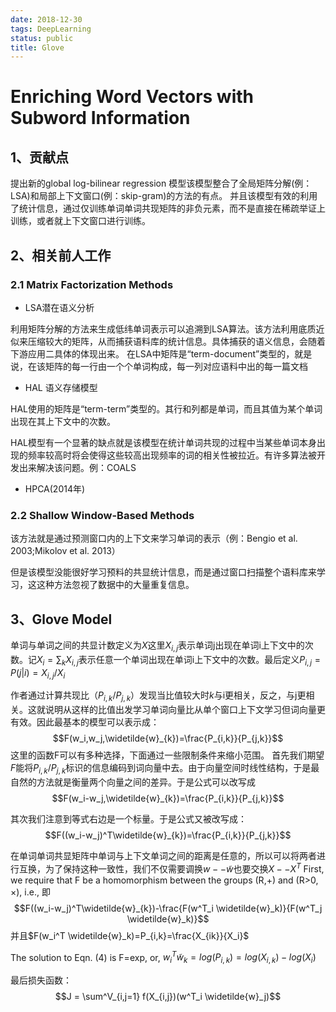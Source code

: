 ```yaml
---
date: 2018-12-30
tags: DeepLearning
status: public
title: Glove 
---
```

# Enriching Word Vectors with Subword Information

## 1、贡献点
提出新的global log-bilinear regression 模型该模型整合了全局矩阵分解(例：LSA)和局部上下文窗口(例：skip-gram)的方法的有点。
并且该模型有效的利用了统计信息，通过仅训练单词单词共现矩阵的非负元素，而不是直接在稀疏举证上训练，或者就上下文窗口进行训练。

## 2、相关前人工作
### 2.1 Matrix Factorization Methods
+ LSA潜在语义分析 
 
利用矩阵分解的方法来生成低纬单词表示可以追溯到LSA算法。该方法利用底质近似来压缩较大的矩阵，从而捕获语料库的统计信息。具体捕获的语义信息，会随着下游应用二具体的体现出来。
在LSA中矩阵是“term-document”类型的，就是说，在该矩阵的每一行由一个个单词构成，每一列对应语料中出的每一篇文档  

+ HAL 语义存储模型

HAL使用的矩阵是“term-term”类型的。其行和列都是单词，而且其值为某个单词出现在其上下文中的次数。

HAL模型有一个显著的缺点就是该模型在统计单词共现的过程中当某些单词本身出现的频率较高时将会使得这些较高出现频率的词的相关性被拉近。有许多算法被开发出来解决该问题。例：COALS

+ HPCA(2014年)
### 2.2 Shallow Window-Based Methods
该方法就是通过预测窗口内的上下文来学习单词的表示（例：Bengio et al. 2003;Mikolov et al. 2013）

但是该模型没能很好学习预料的共显统计信息，而是通过窗口扫描整个语料库来学习，这这种方法忽视了数据中的大量重复信息。

## 3、Glove Model
单词与单词之间的共显计数定义为$X$这里$X_{i,j}$表示单词j出现在单词i上下文中的次数。记$X_i=\sum_k X_{i,j}$表示任意一个单词出现在单词i上下文中的次数。最后定义$P_{i,j} = P(j|i)=X_{i,j}/X_i$

作者通过计算共现比（$P_{i,k}/P_{j,k}$）发现当比值较大时$k$与i更相关，反之，与j更相关。这就说明从这样的比值出发学习单词向量比从单个窗口上下文学习但词向量更有效。因此最基本的模型可以表示成：
$$F(w_i,w_j,\widetilde{w}_{k})=\frac{P_{i,k}}{P_{j,k}}$$
这里的函数F可以有多种选择，下面通过一些限制条件来缩小范围。
首先我们期望$F$能将$P_{i,k}/P_{j,k}$标识的信息编码到词向量中去。由于向量空间时线性结构，于是最自然的方法就是衡量两个向量之间的差异。于是公式可以改写成
$$F(w_i-w_j,\widetilde{w}_{k})=\frac{P_{i,k}}{P_{j,k}}$$

其次我们注意到等式右边是一个标量。于是公式又被改写成：
$$F((w_i-w_j)^T\widetilde{w}_{k})=\frac{P_{i,k}}{P_{j,k}}$$

在单词单词共显矩阵中单词与上下文单词之间的距离是任意的，所以可以将两者进行互换，为了保持这种一致性，我们不仅需要调换$w--\widetilde{w}$也要交换$X--X^T$
First, we require that F be a homomorphism between the groups (R,+) and (R>0, ×), i.e.,
即$$F((w_i-w_j)^T\widetilde{w}_{k})-\frac{F(w^T_i \widetilde{w}_k)}{F(w^T_j \widetilde{w}_k)}$$
并且$F(w_i^T \widetilde{w}_k)=P_{i,k}=\frac{X_{ik}}{X_i}$

The solution to Eqn. (4) is F=exp, or, 
$w^T_i \widetilde{w}_k = log(P_{i,k}) = log(X_{i,k})- log(X_i)$

最后损失函数：
$$J = \sum^V_{i,j=1} f(X_{i,j})(w^T_i \widetilde{w}_j)$$


















